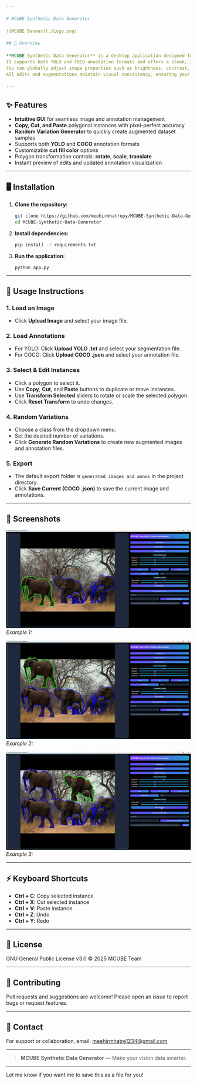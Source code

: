 ```yaml
---

# MCUBE Synthetic Data Generator

![MCUBE Banner](./Logo.png)

## 🚀 Overview

**MCUBE Synthetic Data Generator** is a desktop application designed for creating, editing, and augmenting synthetic image datasets with polygonal annotations.
It supports both YOLO and COCO annotation formats and offers a sleek, intuitive interface to streamline your workflow.
You can globally adjust image properties such as brightness, contrast, saturation, and sharpness, perform pixel-perfect copy/cut/paste operations on annotated regions, and apply precise transformations (rotate, scale, translate) centered on each object.
All edits and augmentations maintain visual consistency, ensuring your exported images and annotation files are immediately ready for use in computer vision training.

---
```


## ✨ Features

* **Intuitive GUI** for seamless image and annotation management
* **Copy, Cut, and Paste** polygonal instances with pixel-perfect accuracy
* **Random Variation Generator** to quickly create augmented dataset samples
* Supports both **YOLO** and **COCO** annotation formats
* Customizable **cut fill color** options
* Polygon transformation controls: **rotate**, **scale**, **translate**
* Instant preview of edits and updated annotation visualization

---

## 🖥️ Installation

1. **Clone the repository:**

   ```sh
   git clone https://github.com/meehirmhatrepy/MCUBE-Synthetic-Data-Generator
   cd MCUBE-Synthetic-Data-Generator
   ```

2. **Install dependencies:**

   ```sh
   pip install -r requirements.txt
   ```

3. **Run the application:**

   ```sh
   python app.py
   ```

---

## 📸 Usage Instructions

### 1. Load an Image

* Click **Upload Image** and select your image file.

### 2. Load Annotations

* For YOLO: Click **Upload YOLO .txt** and select your segmentation file.
* For COCO: Click **Upload COCO .json** and select your annotation file.

### 3. Select & Edit Instances

* Click a polygon to select it.
* Use **Copy**, **Cut**, and **Paste** buttons to duplicate or move instances.
* Use **Transform Selected** sliders to rotate or scale the selected polygon.
* Click **Reset Transform** to undo changes.

### 4. Random Variations

* Choose a class from the dropdown menu.
* Set the desired number of variations.
* Click **Generate Random Variations** to create new augmented images and annotation files.

### 5. Export

* The default export folder is `generated images and annos` in the project directory.
* Click **Save Current (COCO .json)** to save the current image and annotations.

---

## 🎨 Screenshots

![Example 1](./frame-1%20(1).png) 
*Example 1:*

![Example 2](./frame-1%20(3).png)  
*Example 2:*

![Example 3](./frame-1%20(2).png)  
*Example 3:*

---



## ⚡ Keyboard Shortcuts

* **Ctrl + C**: Copy selected instance
* **Ctrl + X**: Cut selected instance
* **Ctrl + V**: Paste instance
* **Ctrl + Z**: Undo
* **Ctrl + Y**: Redo

---

## 📝 License

GNU General Public License v3.0 © 2025 MCUBE Team

---

## 🤝 Contributing

Pull requests and suggestions are welcome!
Please open an issue to report bugs or request features.

---

## 📧 Contact

For support or collaboration, email: [meehirmhatre1234@gmail.com](mailto:meehirmhatre1234@gmail.com)

---

> **MCUBE Synthetic Data Generator** — Make your vision data smarter.

---

Let me know if you want me to save this as a file for you!
